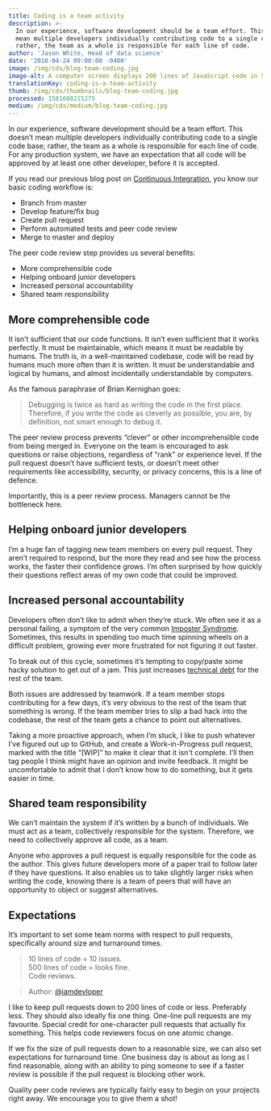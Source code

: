 ```yaml
---
title: Coding is a team activity
description: >-
  In our experience, software development should be a team effort. This doesn’t
  mean multiple developers individually contributing code to a single code base;
  rather, the team as a whole is responsible for each line of code.
author: 'Jason White, Head of data science'
date: '2018-04-24 09:00:00 -0400'
image: /img/cds/blog-team-coding.jpg
image-alt: A computer screen displays 200 lines of JavaScript code in Sublime Text.
translationKey: coding-is-a-team-activity
thumb: /img/cds/thumbnails/blog-team-coding.jpg
processed: 1581608215275
medium: /img/cds/medium/blog-team-coding.jpg
---
```


In our experience, software development should be a team effort. This doesn’t mean multiple developers individually contributing code to a single code base; rather, the team as a whole is responsible for each line of code. For any production system, we have an expectation that all code will be approved by at least one other developer, before it is accepted.

If you read our previous blog post on [Continuous Integration](https://digital.canada.ca/2018/03/26/automated-testing-blog/), you know our basic coding workflow is:

* Branch from master
* Develop feature/fix bug
* Create pull request
* Perform automated tests and peer code review
* Merge to master and deploy

The peer code review step provides us several benefits:

* More comprehensible code
* Helping onboard junior developers
* Increased personal accountability
* Shared team responsibility

## More comprehensible code

It isn’t sufficient that our code functions. It isn’t even sufficient that it works perfectly. It must be maintainable, which means it must be readable by humans. The truth is, in a well-maintained codebase, code will be read by humans much more often than it is written. It must be understandable and logical by humans, and almost incidentally understandable by computers.

As the famous paraphrase of Brian Kernighan goes:

> Debugging is twice as hard as writing the code in the first place. Therefore, if you write the code as cleverly as possible, you are, by definition, not smart enough to debug it.

The peer review process prevents “clever” or other incomprehensible code from being merged in. Everyone on the team is encouraged to ask questions or raise objections, regardless of “rank” or experience level. If the pull request doesn’t have sufficient tests, or doesn’t meet other requirements like accessibility, security, or privacy concerns, this is a line of defence.

Importantly, this is a peer review process. Managers cannot be the bottleneck here.

## Helping onboard junior developers

I’m a huge fan of tagging new team members on every pull request. They aren’t required to respond, but the more they read and see how the process works, the faster their confidence grows. I’m often surprised by how quickly their questions reflect areas of my own code that could be improved.

## Increased personal accountability

Developers often don’t like to admit when they’re stuck. We often see it as a personal failing, a symptom of the very common [Imposter Syndrome](https://en.wikipedia.org/wiki/Impostor_syndrome). Sometimes, this results in spending too much time spinning wheels on a difficult problem, growing ever more frustrated for not figuring it out faster.

To break out of this cycle, sometimes it’s tempting to copy/paste some hacky solution to get out of a jam. This just increases [technical debt](https://en.wikipedia.org/wiki/Technical_debt) for the rest of the team.

Both issues are addressed by teamwork. If a team member stops contributing for a few days, it’s very obvious to the rest of the team that something is wrong. If the team member tries to slip a bad hack into the codebase, the rest of the team gets a chance to point out alternatives.

Taking a more proactive approach, when I’m stuck, I like to push whatever I’ve figured out up to GitHub, and create a Work-in-Progress pull request, marked with the title “[WIP]” to make it clear that it isn't complete. I’ll then tag people I think might have an opinion and invite feedback. It might be uncomfortable to admit that I don’t know how to do something, but it gets easier in time.

## Shared team responsibility

We can’t maintain the system if it’s written by a bunch of individuals. We must act as a team, collectively responsible for the system. Therefore, we need to collectively approve all code, as a team.

Anyone who approves a pull request is equally responsible for the code as the author. This gives future developers more of a paper trail to follow later if they have questions. It also enables us to take slightly larger risks when writing the code, knowing there is a team of peers that will have an opportunity to object or suggest alternatives.

## Expectations

It’s important to set some team norms with respect to pull requests, specifically around size and turnaround times.

> 10 lines of code = 10 issues.  
> 500 lines of code = looks fine.  
> Code reviews.

> Author: [@iamdevloper](https://twitter.com/iamdevloper/status/397664295875805184)

I like to keep pull requests down to 200 lines of code or less. Preferably less. They should also ideally fix one thing. One-line pull requests are my favourite. Special credit for one-character pull requests that actually fix something. This helps code reviewers focus on one atomic change.

If we fix the size of pull requests down to a reasonable size, we can also set expectations for turnaround time. One business day is about as long as I find reasonable, along with an ability to ping someone to see if a faster review is possible if the pull request is blocking other work.

Quality peer code reviews are typically fairly easy to begin on your projects right away. We encourage you to give them a shot!



